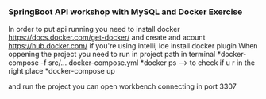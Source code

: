 ### SpringBoot API workshop with MySQL and Docker Exercise ###
In order to put api running you need to install docker https://docs.docker.com/get-docker/ and create and acount https://hub.docker.com/
if you're using intellij Ide install docker plugin
When oppening the project you need to run in project path in terminal 
*docker-compose -f src/... docker-compose.yml 
*docker ps --> to check if u r in the right place 
*docker-compose up 

and run the project
you can open workbench connecting in port 3307
